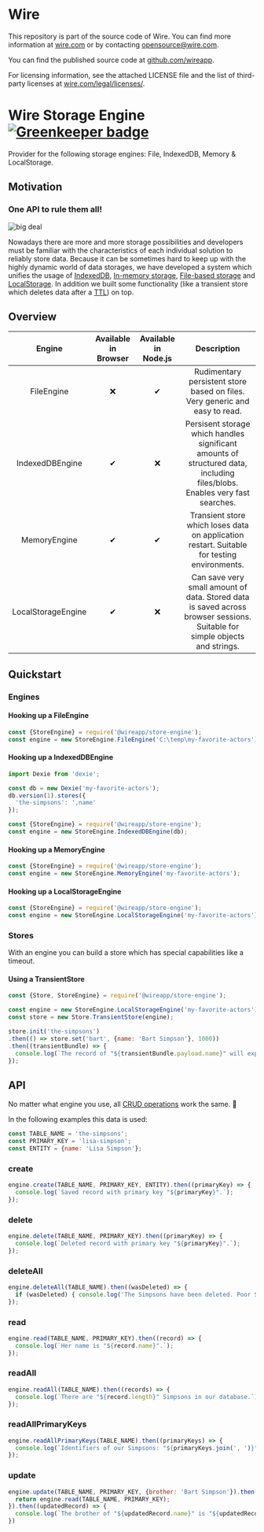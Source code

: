 # Wire

This repository is part of the source code of Wire. You can find more information at [wire.com](https://wire.com) or by contacting opensource@wire.com.

You can find the published source code at [github.com/wireapp](https://github.com/wireapp).

For licensing information, see the attached LICENSE file and the list of third-party licenses at [wire.com/legal/licenses/](https://wire.com/legal/licenses/).

# Wire Storage Engine [![Greenkeeper badge](https://badges.greenkeeper.io/wireapp/wire-web-store-engine.svg)](https://greenkeeper.io/)

Provider for the following storage engines: File, IndexedDB, Memory & LocalStorage.

## Motivation

### One API to rule them all!

![big deal](https://user-images.githubusercontent.com/469989/28491995-c5f0ea34-6efa-11e7-97d1-2f8b1d159981.jpg)

Nowadays there are more and more storage possibilities and developers must be familiar with the characteristics of each individual solution to reliably store data. Because it can be sometimes hard to keep up with the highly dynamic world of data storages, we have developed a system which unifies the usage of [IndexedDB](https://developer.mozilla.org/docs/IndexedDB), [In-memory storage](https://en.wikipedia.org/wiki/In-memory_database), [File-based storage](https://nodejs.org/api/fs.html) and [LocalStorage](https://developer.mozilla.org/docs/Web/API/Window/localStorage). In addition we built some functionality (like a transient store which deletes data after a [TTL](https://en.wikipedia.org/wiki/Time_to_live)) on top.

## Overview

Engine | Available in Browser | Available in Node.js | Description
:---:|:---:|:---:|:---:
FileEngine | ❌ | ✔ | Rudimentary persistent store based on files. Very generic and easy to read.
IndexedDBEngine | ✔ | ❌ | Persisent storage which handles significant amounts of structured data, including files/blobs. Enables very fast searches.
MemoryEngine | ✔ | ✔ | Transient store which loses data on application restart. Suitable for testing environments.
LocalStorageEngine | ✔ | ❌ | Can save very small amount of data. Stored data is saved across browser sessions. Suitable for simple objects and strings.

## Quickstart

### Engines

#### Hooking up a FileEngine

```javascript
const {StoreEngine} = require('@wireapp/store-engine');
const engine = new StoreEngine.FileEngine('C:\temp\my-favorite-actors');
```

#### Hooking up a IndexedDBEngine

```javascript
import Dexie from 'dexie';

const db = new Dexie('my-favorite-actors');
db.version(1).stores({
  'the-simpsons': ',name'
});

const {StoreEngine} = require('@wireapp/store-engine');
const engine = new StoreEngine.IndexedDBEngine(db);
```

#### Hooking up a MemoryEngine

```javascript
const {StoreEngine} = require('@wireapp/store-engine');
const engine = new StoreEngine.MemoryEngine('my-favorite-actors');
```

#### Hooking up a LocalStorageEngine

```javascript
const {StoreEngine} = require('@wireapp/store-engine');
const engine = new StoreEngine.LocalStorageEngine('my-favorite-actors');
```

### Stores

With an engine you can build a store which has special capabilities like a timeout.

#### Using a TransientStore

```javascript
const {Store, StoreEngine} = require('@wireapp/store-engine');

const engine = new StoreEngine.LocalStorageEngine('my-favorite-actors');
const store = new Store.TransientStore(engine);

store.init('the-simpsons')
.then(() => store.set('bart', {name: 'Bart Simpson'}, 1000))
.then((transientBundle) => {
  console.log(`The record of "${transientBundle.payload.name}" will expires in "${transientBundle.expires}"ms.`);
});
```

## API

No matter what engine you use, all [CRUD operations](https://en.wikipedia.org/wiki/Create,_read,_update_and_delete) work the same. 🙂

In the following examples this data is used:

```javascript
const TABLE_NAME = 'the-simpsons';
const PRIMARY_KEY = 'lisa-simpson';
const ENTITY = {name: 'Lisa Simpson'};
```

### create

```javascript
engine.create(TABLE_NAME, PRIMARY_KEY, ENTITY).then((primaryKey) => {
  console.log(`Saved record with primary key "${primaryKey}".`);
});
```

### delete

```javascript
engine.delete(TABLE_NAME, PRIMARY_KEY).then((primaryKey) => {
  console.log(`Deleted record with primary key "${primaryKey}".`);
});
```

### deleteAll

```javascript
engine.deleteAll(TABLE_NAME).then((wasDeleted) => {
  if (wasDeleted) { console.log('The Simpsons have been deleted. Poor Simpsons!'); } 
});
```

### read

```javascript
engine.read(TABLE_NAME, PRIMARY_KEY).then((record) => {
  console.log(`Her name is "${record.name}".`);
});
```

### readAll

```javascript
engine.readAll(TABLE_NAME).then((records) => {
  console.log(`There are "${record.length}" Simpsons in our database.`);
});
```

### readAllPrimaryKeys

```javascript
engine.readAllPrimaryKeys(TABLE_NAME).then((primaryKeys) => {
  console.log(`Identifiers of our Simpsons: "${primaryKeys.join(', ')}"`);
});
```

### update

```javascript
engine.update(TABLE_NAME, PRIMARY_KEY, {brother: 'Bart Simpson'}).then((primaryKey) => {
  return engine.read(TABLE_NAME, PRIMARY_KEY);
}).then((updatedRecord) => {
  console.log(`The brother of "${updatedRecord.name}" is "${updatedRecord.brother}".`):
})
```
